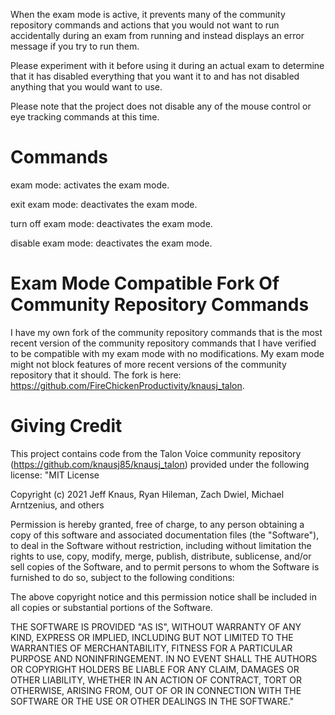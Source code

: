 When the exam mode is active, it prevents many of the community repository commands and actions that you would not want to run accidentally during an exam from running and instead displays an error message if you try to run them.

Please experiment with it before using it during an actual exam to determine that it has disabled everything that you want it to and has not disabled anything that you would want to use. 

Please note that the project does not disable any of the mouse control or eye tracking commands at this time.

# Commands
exam mode: activates the exam mode.

exit exam mode: deactivates the exam mode.

turn off exam mode: deactivates the exam mode.

disable exam mode: deactivates the exam mode.

# Exam Mode Compatible Fork Of Community Repository Commands
I have my own fork of the community repository commands that is the most recent version of the community repository commands that I have verified to be compatible with my exam mode with no modifications. My exam mode might not block features of more recent versions of the community repository that it should.
The fork is here: https://github.com/FireChickenProductivity/knausj_talon.

# Giving Credit
This project contains code from the Talon Voice community repository (https://github.com/knausj85/knausj_talon) provided under the following license:
"MIT License

Copyright (c) 2021 Jeff Knaus, Ryan Hileman, Zach Dwiel, Michael Arntzenius, and others

Permission is hereby granted, free of charge, to any person obtaining a copy
of this software and associated documentation files (the "Software"), to deal
in the Software without restriction, including without limitation the rights
to use, copy, modify, merge, publish, distribute, sublicense, and/or sell
copies of the Software, and to permit persons to whom the Software is
furnished to do so, subject to the following conditions:

The above copyright notice and this permission notice shall be included in all
copies or substantial portions of the Software.

THE SOFTWARE IS PROVIDED "AS IS", WITHOUT WARRANTY OF ANY KIND, EXPRESS OR
IMPLIED, INCLUDING BUT NOT LIMITED TO THE WARRANTIES OF MERCHANTABILITY,
FITNESS FOR A PARTICULAR PURPOSE AND NONINFRINGEMENT. IN NO EVENT SHALL THE
AUTHORS OR COPYRIGHT HOLDERS BE LIABLE FOR ANY CLAIM, DAMAGES OR OTHER
LIABILITY, WHETHER IN AN ACTION OF CONTRACT, TORT OR OTHERWISE, ARISING FROM,
OUT OF OR IN CONNECTION WITH THE SOFTWARE OR THE USE OR OTHER DEALINGS IN THE
SOFTWARE."
